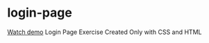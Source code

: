 # login-page
[Watch demo](https://login-page-exercise.netlify.app)
Login Page Exercise Created Only with CSS and HTML
